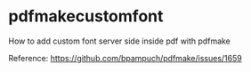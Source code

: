 # pdfmakecustomfont
How to add custom font server side inside pdf with pdfmake 



Reference:
https://github.com/bpampuch/pdfmake/issues/1659

